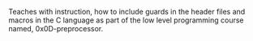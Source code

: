 Teaches with instruction, how to include guards in the header files and macros in the C language as part of the low level programming course named, 0x0D-preprocessor.
